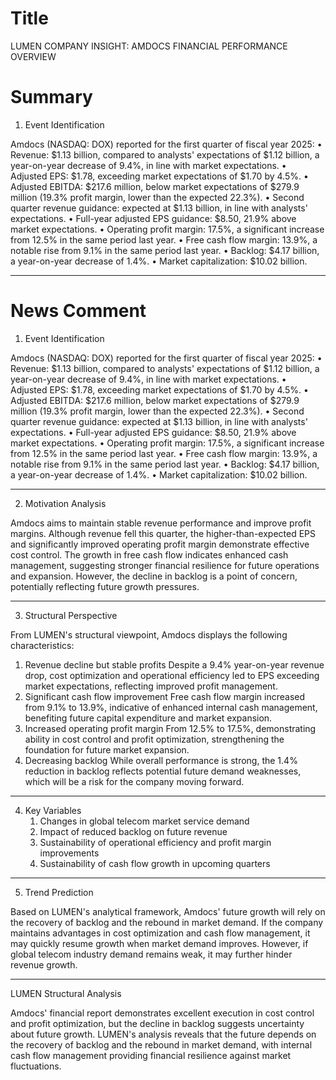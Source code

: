 # Title
LUMEN COMPANY INSIGHT: AMDOCS FINANCIAL PERFORMANCE OVERVIEW

# Summary
1. Event Identification

Amdocs (NASDAQ: DOX) reported for the first quarter of fiscal year 2025:
   • Revenue: $1.13 billion, compared to analysts' expectations of $1.12 billion, a year-on-year decrease of 9.4%, in line with market expectations.
   • Adjusted EPS: $1.78, exceeding market expectations of $1.70 by 4.5%.
   • Adjusted EBITDA: $217.6 million, below market expectations of $279.9 million (19.3% profit margin, lower than the expected 22.3%).
   • Second quarter revenue guidance: expected at $1.13 billion, in line with analysts' expectations.
   • Full-year adjusted EPS guidance: $8.50, 21.9% above market expectations.
   • Operating profit margin: 17.5%, a significant increase from 12.5% in the same period last year.
   • Free cash flow margin: 13.9%, a notable rise from 9.1% in the same period last year.
   • Backlog: $4.17 billion, a year-on-year decrease of 1.4%.
   • Market capitalization: $10.02 billion.

---

# News Comment
1. Event Identification

Amdocs (NASDAQ: DOX) reported for the first quarter of fiscal year 2025:
   • Revenue: $1.13 billion, compared to analysts' expectations of $1.12 billion, a year-on-year decrease of 9.4%, in line with market expectations.
   • Adjusted EPS: $1.78, exceeding market expectations of $1.70 by 4.5%.
   • Adjusted EBITDA: $217.6 million, below market expectations of $279.9 million (19.3% profit margin, lower than the expected 22.3%).
   • Second quarter revenue guidance: expected at $1.13 billion, in line with analysts' expectations.
   • Full-year adjusted EPS guidance: $8.50, 21.9% above market expectations.
   • Operating profit margin: 17.5%, a significant increase from 12.5% in the same period last year.
   • Free cash flow margin: 13.9%, a notable rise from 9.1% in the same period last year.
   • Backlog: $4.17 billion, a year-on-year decrease of 1.4%.
   • Market capitalization: $10.02 billion.

---

2. Motivation Analysis

Amdocs aims to maintain stable revenue performance and improve profit margins. Although revenue fell this quarter, the higher-than-expected EPS and significantly improved operating profit margin demonstrate effective cost control. The growth in free cash flow indicates enhanced cash management, suggesting stronger financial resilience for future operations and expansion. However, the decline in backlog is a point of concern, potentially reflecting future growth pressures.

---

3. Structural Perspective

From LUMEN's structural viewpoint, Amdocs displays the following characteristics:
   1. Revenue decline but stable profits
   Despite a 9.4% year-on-year revenue drop, cost optimization and operational efficiency led to EPS exceeding market expectations, reflecting improved profit management.
   2. Significant cash flow improvement
   Free cash flow margin increased from 9.1% to 13.9%, indicative of enhanced internal cash management, benefiting future capital expenditure and market expansion.
   3. Increased operating profit margin
   From 12.5% to 17.5%, demonstrating ability in cost control and profit optimization, strengthening the foundation for future market expansion.
   4. Decreasing backlog
   While overall performance is strong, the 1.4% reduction in backlog reflects potential future demand weaknesses, which will be a risk for the company moving forward.

---

4. Key Variables
   1. Changes in global telecom market service demand
   2. Impact of reduced backlog on future revenue
   3. Sustainability of operational efficiency and profit margin improvements
   4. Sustainability of cash flow growth in upcoming quarters

---

5. Trend Prediction

Based on LUMEN's analytical framework, Amdocs' future growth will rely on the recovery of backlog and the rebound in market demand. If the company maintains advantages in cost optimization and cash flow management, it may quickly resume growth when market demand improves. However, if global telecom industry demand remains weak, it may further hinder revenue growth.

---

LUMEN Structural Analysis

Amdocs' financial report demonstrates excellent execution in cost control and profit optimization, but the decline in backlog suggests uncertainty about future growth. LUMEN's analysis reveals that the future depends on the recovery of backlog and the rebound in market demand, with internal cash flow management providing financial resilience against market fluctuations.
